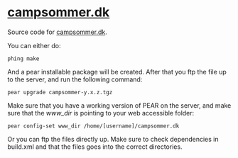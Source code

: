 [campsommer.dk](http://campsommer.dk)
=====================================

Source code for [campsommer.dk](http://campsommer.dk). 

You can either do:

    phing make
    
And a pear installable package will be created. After that you ftp the file up to the server, and run the following command:

    pear upgrade campsommer-y.x.z.tgz

Make sure that you have a working version of PEAR on the server, and make sure that the *www_dir* is pointing to your web accessible folder:

    pear config-set www_dir /home/[username]/campsommer.dk

Or you can ftp the files directly up. Make sure to check dependencies in build.xml and that the files goes into the correct directories.
